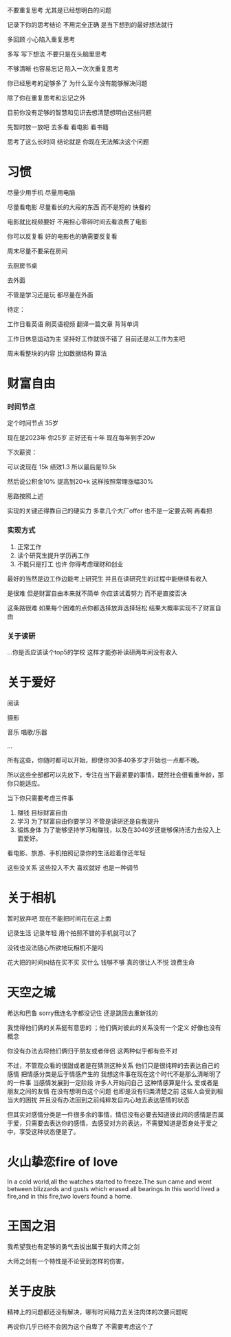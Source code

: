 不要重复思考  尤其是已经想明白的问题 

记录下你的思考结论  不用完全正确  是当下想到的最好想法就行

多回顾  小心陷入重复思考 



多写  写下想法  不要只是在头脑里思考 

不够清晰 也容易忘记 陷入一次次重复思考



你已经思考的足够多了 为什么至今没有能够解决问题

除了你在重复思考和忘记之外

目前你没有足够的智慧和见识去想清楚想明白这些问题

先暂时放一放吧  去多看  看电影  看书籍

思考了这么长时间 结论就是 你现在无法解决这个问题



# 习惯

尽量少用手机   尽量用电脑 



尽量看电影 尽量看长的大段的东西 而不是短的 快餐的

电影就比视频要好   不用担心零碎时间去看浪费了电影  

你可以反复看  好的电影也的确需要反复看



周末尽量不要呆在房间    

去厨房书桌

去外面

不管是学习还是玩  都尽量在外面



待定：

工作日看英语  刷英语视频  翻译一篇文章  背背单词

工作日休息运动为主    坚持好工作就很不错了  目前还是以工作为主吧

周末看整块的内容 比如数据结构 算法



# 财富自由

### 时间节点

定个时间节点  35岁

现在是2023年  你25岁  正好还有十年   现在每年到手20w   

下次薪资：

可以说现在 15k  绩效1.3  所以最后是19.5k

然后说公积金10%   提高到20+k    这样按照常理涨幅30%

思路按照上述

实现的关键还得靠自己的硬实力   多拿几个大厂offer  也不是一定要去啊  再看把

### 实现方式

1. 正常工作
2. 读个研究生提升学历再工作   
3. 不能只是打工  也许 你得考虑理财和创业

最好的当然是边工作边能考上研究生 并且在读研究生的过程中能继续有收入

是很难  但是财富自由本来就不简单  你应该试着努力 而不是直接否决 

这条路很难  如果每个困难的点你都选择放弃选择轻松  结果大概率实现不了财富自由

### 关于读研

...你是否应该读个top5的学校  这样才能弥补读研两年间没有收入



# 关于爱好

阅读

摄影

音乐  唱歌/乐器

...

所有这些，你随时都可以开始，即使你30多40多岁才开始也一点都不晚。

所以这些全部都可以先放下，专注在当下最紧要的事情，既然社会很看重年龄，那你只能适应。

当下你只需要考虑三件事

1. 赚钱 目标财富自由
2. 学习 为了财富自由你要学习  不管是读研还是自我提升
3. 锻炼身体  为了能够坚持学习和赚钱，以及在3040岁还能够保持活力去投入上面爱好。



看电影、旅游、手机拍照记录你的生活趁着你还年轻  

这些没关系  这些投入不大 喜欢就好  也是一种调节

# 关于相机

暂时放弃吧  现在不能把时间花在这上面  

记录生活 记录年轻 用个拍照不错的手机就可以了

没钱也没法随心所欲地玩相机不是吗 

花大把的时间纠结在买不买  买什么  钱够不够 真的很让人不悦  浪费生命

# 天空之城

希达和巴鲁  sorry我连名字都没记住  还是跳回去重新找的

我觉得他们俩的关系挺有意思的 ；他们俩对彼此的关系没有一个定义 好像也没有概念

你没有办法去将他们俩归于朋友或者伴侣  这两种似乎都有些不对  

不过，不管观众看的很甜或者是在猜测这种关系 他们只是很纯粹的去表达自己的感情  把情感分类是后于情感产生的  我想这件事在现在这个时代不是那么清晰明了的一件事  当感情发展到一定阶段  许多人开始问自己 这种情感算是什么 爱或者是朋友之间的友情 在没有想明白这个问题 也即是没有归类清楚之前  这些人会受到相当大的困扰 并且没有办法回到之前纯粹发自内心地去表达感情的状态

但其实对感情分类是一件很多余的事情，情侣没有必要去知道彼此间的感情是否属于爱，只需要去表达你的感情，去感受对方的表达，不需要知道是否身处于爱之中，享受这种状态便是了。

# 火山挚恋fire of love

In a cold world,all the watches started to freeze.The sun came and went between blizzards and gusts which erased all bearings.In this world lived a fire,and in this fire,two lovers found a home.

# 王国之泪

我希望我也有足够的勇气去拔出属于我的大师之剑

大师之剑有一个特性是不论受到怎样的伤害，



# 关于皮肤

精神上的问题都还没有解决，哪有时间精力去关注肉体的次要问题呢

再说你几乎已经不会因为这个自卑了  不需要考虑这个了

